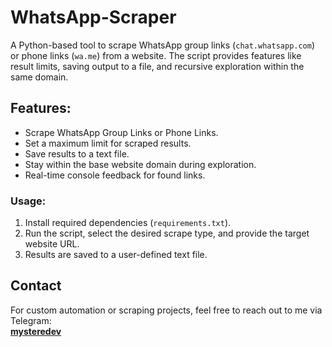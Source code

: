 # WhatsApp-Scraper
A Python-based tool to scrape WhatsApp group links (`chat.whatsapp.com`) or phone links (`wa.me`) from a website. The script provides features like result limits, saving output to a file, and recursive exploration within the same domain.  

## Features:
- Scrape WhatsApp Group Links or Phone Links.
- Set a maximum limit for scraped results.
- Save results to a text file.
- Stay within the base website domain during exploration.
- Real-time console feedback for found links.

### Usage:
1. Install required dependencies (`requirements.txt`).
2. Run the script, select the desired scrape type, and provide the target website URL.
3. Results are saved to a user-defined text file.

## Contact
For custom automation or scraping projects, feel free to reach out to me via Telegram:  
**[mysteredev](https://t.me/mysteredev)**
